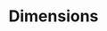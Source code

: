 ---
bigquery: https://console.cloud.google.com/bigquery?p=covid-19-dimensions-ai&page=table&d=data&t=publications
contributors: Digital Science, https://www.digital-science.com/
cost: Free for personal, non-commercial use.
description: Dimensions contains more than 100 million publications, ranging from
  articles published in scholarly journals, books and book chapters, to preprints
  and conference proceedings. All publications are contextualized with linked data
  sets, funding, publications, patents, clinical trials, and policy documents. You
  can also view associated categories, funders, institutions, and researcher profiles.
documentation: https://docs.dimensions.ai/bigquery/index.html
last_edit: 04/07/2022, 08:48:55
location: https://www.dimensions.ai/products/free/
maintained_by: Digital Science, https://www.digital-science.com/
schema_fields:
- linkout
- category_sdg
- title
- resulting_publication_ids
- registry
- source_id
- associated_publication_arxiv_id
- granted_date
- funding_gbp
- publisher
- conditions
- filing_year
- embargo_date
- funding_chf
- subtitles
- conference
- supporting_grant_ids
- acknowledgements
- description
- expiration_date
- name
- category_icrp_ct
- established
- funder_countries
- family_count
- date_imported_gbq
- start_year
- filing_date
- links
- repository_id
- doi
- funder_org_acronyms
- end_date
- status
- type
- research_org_city_names
- cited_by_ids
- funding_amount
- citations_count
- authors
- investigators
- pmcid
- acronyms
- original_assignee
- email_address
- citations
- associated_grant_ids
- funding_currency
- open_access_categories_v2
- year
- funding_details
- start_date
- priority_year
- pmid
- research_org_state_names
- external_ids
- date_modified
- concepts
- jurisdiction
- funding_aud
- clinical_trial_ids
- original_abstract
- current_assignee
- altmetrics
- gender
- category_for
- isbn
- wikipedia_url
- address
- labels
- category_hrcs_rac
- original_assignee_countries
- reference_ids
- assignee_orgs
- legal_events
- metrics
- research_orgs
- categories
- associated_publication_id
- patent_ids
- phase
- date_print
- ipcr
- arxiv_id
- proceedings_title
- relationships
- active_years
- funder_orgs
- citation_string
- end_year
- repository_name
- foa_number
- interventions
- category_bra
- category_rcdc
- types
- mesh_terms
- date_normal
- language
- date_online
- abstract
- eisbn
- journal_lists
- journal
- funding_cad
- original_assignee_orgs
- book_series_title
- legal_status
- grant_number
- research_org_countries
- associated_publication_pmid
- associated_publication_doi
- date_inserted
- date
- category_uoa
- expiration_year
- publication_year
- book_title
- priority_date
- volume
- license
- inventor_names
- acronym
- publication_ids
- open_access_categories
- researcher_ids
- editors
- category_icrp_cso
- family_id
- funding_nzd
- funder_org_cities
- funding_cny
- aliases
- current_assignee_countries
- granted_year
- brief_title
- pages
- publication_date
- research_org_country_names
- resulting_publication_doi
- filing_status
- funding_usd
- research_org_cities
- issue
- funding_jpy
- id
- funding_eur
- repository_url
- application_number
- category_hrcs_hc
- funder_org_countries
- mesh_headings
- category_hra
- research_org_state_codes
- original_title
- funder_org_state_codes
- cpc
- organisation_details
- assignee_countries
- kind
- family_members_ids
- created_date
- parent_id
- current_assignee_orgs
- funder_org
shortname: dimensions
tags:
- scholarly literature
- patents
- funding
- clinical trials
- academic profiles
terms_of_use: 'Use of both the Dimensions COVID-19 dataset and full Dimensions dataset
  are subject to the Dimensions Terms of use: https://www.dimensions.ai/policies-terms-legal '
title: Dimensions
uuid: dcff88bd-fe6b-4fdb-8159-809bf9d7bc1c
---